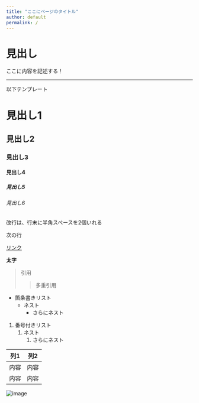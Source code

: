 ```yaml
---
title: "ここにページのタイトル"
author: default
permalink: /
---
```


# 見出し

ここに内容を記述する！



---

以下テンプレート

# 見出し1
## 見出し2
### 見出し3
#### 見出し4
##### 見出し5
###### 見出し6

改行は、行末に半角スペースを2個いれる  

次の行

[リンク](https://www.google.co.jp/)

**太字**

> 引用
>> 多重引用


- 箇条書きリスト
  - ネスト
    - さらにネスト


1. 番号付きリスト
   1. ネスト
      1. さらにネスト

  
| 列1  | 列2  |
|-----|-----|
| 内容  | 内容  |
| 内容  | 内容  |

![image](/220422_GitHubPages/assets/images/logo-150.png)
